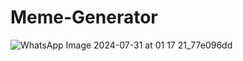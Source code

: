# Meme-Generator
![WhatsApp Image 2024-07-31 at 01 17 21_77e096dd](https://github.com/user-attachments/assets/b14cfd16-09b5-48b1-b36f-675ea4322baf)
